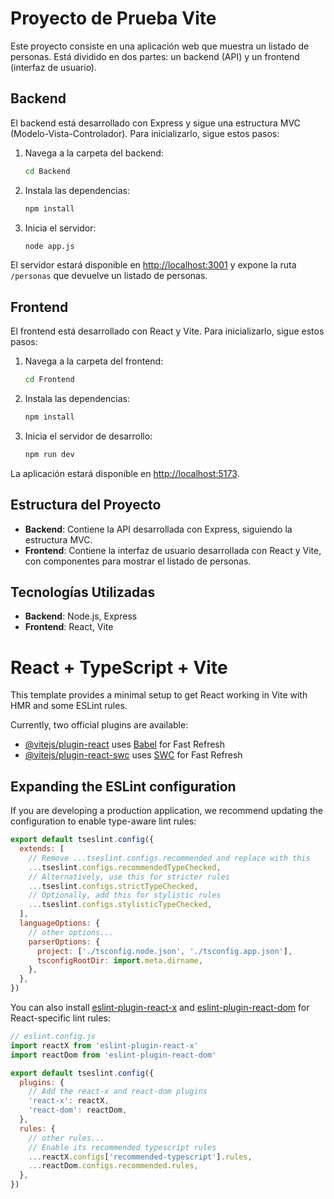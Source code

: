 # Proyecto de Prueba Vite

Este proyecto consiste en una aplicación web que muestra un listado de personas. Está dividido en dos partes: un backend (API) y un frontend (interfaz de usuario).

## Backend

El backend está desarrollado con Express y sigue una estructura MVC (Modelo-Vista-Controlador). Para inicializarlo, sigue estos pasos:

1. Navega a la carpeta del backend:
   ```sh
   cd Backend
   ```

2. Instala las dependencias:
   ```sh
   npm install
   ```

3. Inicia el servidor:
   ```sh
   node app.js
   ```

El servidor estará disponible en [http://localhost:3001](http://localhost:3001) y expone la ruta `/personas` que devuelve un listado de personas.

## Frontend

El frontend está desarrollado con React y Vite. Para inicializarlo, sigue estos pasos:

1. Navega a la carpeta del frontend:
   ```sh
   cd Frontend
   ```

2. Instala las dependencias:
   ```sh
   npm install
   ```

3. Inicia el servidor de desarrollo:
   ```sh
   npm run dev
   ```

La aplicación estará disponible en [http://localhost:5173](http://localhost:5173).

## Estructura del Proyecto

- **Backend**: Contiene la API desarrollada con Express, siguiendo la estructura MVC.
- **Frontend**: Contiene la interfaz de usuario desarrollada con React y Vite, con componentes para mostrar el listado de personas.

## Tecnologías Utilizadas

- **Backend**: Node.js, Express
- **Frontend**: React, Vite

# React + TypeScript + Vite

This template provides a minimal setup to get React working in Vite with HMR and some ESLint rules.

Currently, two official plugins are available:

- [@vitejs/plugin-react](https://github.com/vitejs/vite-plugin-react/blob/main/packages/plugin-react) uses [Babel](https://babeljs.io/) for Fast Refresh
- [@vitejs/plugin-react-swc](https://github.com/vitejs/vite-plugin-react/blob/main/packages/plugin-react-swc) uses [SWC](https://swc.rs/) for Fast Refresh

## Expanding the ESLint configuration

If you are developing a production application, we recommend updating the configuration to enable type-aware lint rules:

```js
export default tseslint.config({
  extends: [
    // Remove ...tseslint.configs.recommended and replace with this
    ...tseslint.configs.recommendedTypeChecked,
    // Alternatively, use this for stricter rules
    ...tseslint.configs.strictTypeChecked,
    // Optionally, add this for stylistic rules
    ...tseslint.configs.stylisticTypeChecked,
  ],
  languageOptions: {
    // other options...
    parserOptions: {
      project: ['./tsconfig.node.json', './tsconfig.app.json'],
      tsconfigRootDir: import.meta.dirname,
    },
  },
})
```

You can also install [eslint-plugin-react-x](https://github.com/Rel1cx/eslint-react/tree/main/packages/plugins/eslint-plugin-react-x) and [eslint-plugin-react-dom](https://github.com/Rel1cx/eslint-react/tree/main/packages/plugins/eslint-plugin-react-dom) for React-specific lint rules:

```js
// eslint.config.js
import reactX from 'eslint-plugin-react-x'
import reactDom from 'eslint-plugin-react-dom'

export default tseslint.config({
  plugins: {
    // Add the react-x and react-dom plugins
    'react-x': reactX,
    'react-dom': reactDom,
  },
  rules: {
    // other rules...
    // Enable its recommended typescript rules
    ...reactX.configs['recommended-typescript'].rules,
    ...reactDom.configs.recommended.rules,
  },
})
```
